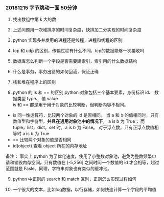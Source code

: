 ### 20181215 字节跳动一面 50分钟
1. 找出数组中第 k 大的数
2. 上述问题用一次堆排序的时间复杂度，快排加二分实现的时间复杂度
3. python 实现多并发用的进程还是线程，进程和线程的区别
4. tcp 和 udp 的区别，传输过程有什么不同，tcp的数据能够一次接收吗
5. 数据库怎么判断一个字段是否需要建索引，索引用的什么数据结构
6. 什么是事务，事务出错的如何回滚，保证正确
7. 栈和堆在程序上的区别

8. python 的 is 和 == 的区别
python 对象包括三个基本要素，身份标识 id、 数据类型 type、 值 value  
is 和 == 都是用于用于对象的比较判断，但判断内容不相同。
- is 同一性运算符，比较两个对象的 id 是否相同。 当 a 和 b 的值相同时，只有数值型和字符型，**并且在通用对象池中的情况下**， a is b 为 True； 而 tuple，list，dict，set 时，a is b 为 False。 对于浮点数，只有正浮点数值相等时 a is b 为 True
- == 比较两个对象的值是否相同
- id(object) 查看 object 所在的内存地址

备注： 事实上 python 为了优化速度，使用了小整数对象池，避免为整数频繁申请和销毁内存空间。只有数值在 [-5,256] 之间时同一个数值的 id 才会相等，超过范围就是 Fasle。同理，字符串对象也有类似的缓冲池。

9. python 中正则的 search 和 match 区别，正则怎么实现过程如何


10. 一个很大的文本，比如log数据，以行存储，如何快速计算一个字段的平均值